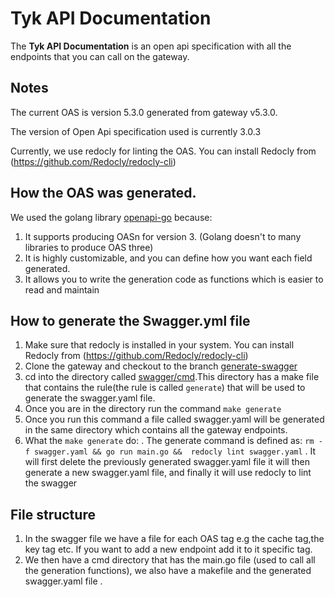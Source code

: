 # Tyk API Documentation

The **Tyk API Documentation** is an open api specification with all the endpoints that you can call on the gateway.

## Notes
The current OAS is version 5.3.0 generated from gateway v5.3.0.

The version of Open Api specification used is currently 3.0.3

Currently, we use redocly for linting the OAS. You can install Redocly from (https://github.com/Redocly/redocly-cli)


## How the OAS was generated.

We used the golang library [openapi-go](https://github.com/swaggest/openapi-go) because:
1. It supports producing  OASn for version 3. (Golang doesn't to many libraries to produce OAS three)
2. It is highly customizable, and you can define how you want each field generated.
3. It allows you to write the generation code as functions which is easier to read and maintain

## How to generate the Swagger.yml file

1. Make sure that redocly is installed in your system. You can install Redocly from (https://github.com/Redocly/redocly-cli)
2. Clone the gateway and checkout to the branch [generate-swagger](https://github.com/TykTechnologies/tyk/tree/generate-swagger)
3. cd into the directory called [swagger/cmd](https://github.com/TykTechnologies/tyk/tree/generate-swagger/swagger/cmd).This directory has a make file that contains the rule(the rule is called `generate`) that will be used to generate the swagger.yaml file.
4. Once you are in the directory run the command  `make generate`
5. Once you run this command a file called swagger.yaml will be generated in the same directory which contains all the gateway endpoints.
6. What the  `make generate` do:
      . The generate command is defined as: `rm -f swagger.yaml && go run main.go &&  redocly lint swagger.yaml`
      . It will first delete the previously generated swagger.yaml file it will then generate a new swagger.yaml file, and finally it will use redocly to lint the swagger

## File structure

1. In the swagger file we have a file for each OAS tag e.g the cache tag,the key tag etc. If you want to add a new endpoint add it to it specific tag.
2. We then have a cmd directory that has the main.go file (used to call all the generation functions), we also have a makefile and the generated swagger.yaml file . 

